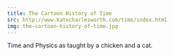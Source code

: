 ```yaml
---
title: The Cartoon History of Time
src: http://www.katecharlesworth.com/time/index.html
img: the-cartoon-history-of-time.jpg
---
```


Time and Physics as taught by a chicken and a cat.

